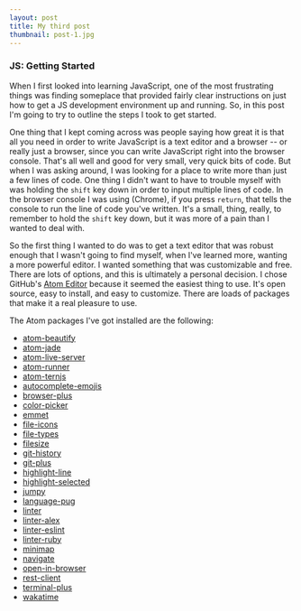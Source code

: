 ```yaml
---
layout: post
title: My third post
thumbnail: post-1.jpg
---
```


### JS: Getting Started

When I first looked into learning JavaScript, one of the most frustrating things was finding someplace that provided fairly clear instructions on just how to get a JS development environment up and running. So, in this post I'm going to try to outline the steps I took to get started.

One thing that I kept coming across was people saying how great it is that all you need in order to write JavaScript is a text editor and a browser -- or really just a browser, since you can write JavaScript right into the browser console. That's all well and good for very small, very quick bits of code. But when I was asking around, I was looking for a place to write more than just a few lines of code. One thing I didn't want to have to trouble myself with was holding the `shift` key down in order to input multiple lines of code. In the browser console I was using (Chrome), if you press `return`, that tells the console to run the line of code you've written. It's a small, thing, really, to remember to hold the `shift` key down, but it was more of a pain than I wanted to deal with.

So the first thing I wanted to do was to get a text editor that was robust enough that I wasn't going to find myself, when I've learned more, wanting a more powerful editor. I wanted something that was customizable and free. There are lots of options, and this is ultimately a personal decision. I chose GitHub's [Atom Editor](https://atom.io/) because it seemed the easiest thing to use. It's open source, easy to install, and easy to customize. There are loads of packages that make it a real pleasure to use.

The Atom packages I've got installed are the following:
* [atom-beautify](https://atom.io/packages/atom-beautify)
* [atom-jade](https://atom.io/packages/atom-jade)
* [atom-live-server](https://atom.io/packages/atom-live-server)
* [atom-runner](https://atom.io/packages/atom-runner)
* [atom-ternjs](https://atom.io/packages/atom-ternjs)
* [autocomplete-emojis](https://atom.io/packages/autocomplete-emojis)
* [browser-plus](https://atom.io/packages/browser-plus)
* [color-picker](https://atom.io/packages/color-picker)
* [emmet](https://atom.io/packages/emmet)
* [file-icons](https://atom.io/packages/file-icons)
* [file-types](https://atom.io/packages/file-types)
* [filesize](https://atom.io/packages/filesize)
* [git-history](https://atom.io/packages/git-history)
* [git-plus](https://atom.io/packages/git-plus)
* [highlight-line](https://atom.io/packages/highlight-line)
* [highlight-selected](https://atom.io/packages/highlight-selected)
* [jumpy](https://atom.io/packages/jumpy)
* [language-pug](https://atom.io/packages/language-pug)
* [linter](https://atom.io/packages/linter)
* [linter-alex](https://atom.io/packages/linter-alex)
* [linter-eslint](https://atom.io/packages/linter-eslint)
* [linter-ruby](https://atom.io/packages/linter-ruby)
* [minimap](https://atom.io/packages/minimap)
* [navigate](https://atom.io/packages/navigate)
* [open-in-browser](https://atom.io/packages/open-in-browser)
* [rest-client](https://atom.io/packages/rest-client)
* [terminal-plus](https://atom.io/packages/terminal-plus)
* [wakatime](https://atom.io/packages/wakatime)
